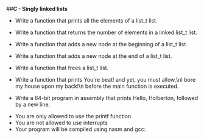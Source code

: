 ##**C - Singly linked lists**

 - Write a function that prints all the elements of a list_t list.

 - Write a function that returns the number of elements in a linked list_t list.

 - Write a function that adds a new node at the beginning of a list_t list.

 - Write a function that adds a new node at the end of a list_t list.

 - Write a function that frees a list_t list.

 - Write a function that prints You're beat! and yet, you must allow,\nI bore my house upon my back!\n before the main function is executed.

 - Write a 64-bit program in assembly that prints Hello, Holberton, followed by a new line.

 * You are only allowed to use the printf function
 * You are not allowed to use interrupts
 * Your program will be compiled using nasm and gcc:
